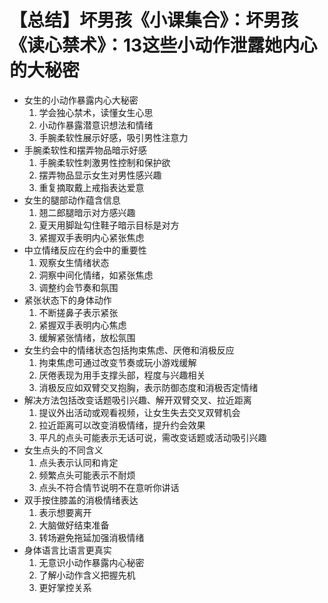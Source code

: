 # 【总结】坏男孩《小课集合》：坏男孩《读心禁术》：13这些小动作泄露她内心的大秘密

-   女生的小动作暴露内心大秘密
    1.  学会独心禁术，读懂女生心思
    2.  小动作暴露潜意识想法和情绪
    3.  手腕柔软性展示好感，吸引男性注意力
-   手腕柔软性和摆弄物品暗示好感
    1.  手腕柔软性刺激男性控制和保护欲
    2.  摆弄物品显示女生对男性感兴趣
    3.  重复摘取戴上戒指表达爱意
-   女生的腿部动作蕴含信息
    1.  翘二郎腿暗示对方感兴趣
    2.  夏天用脚趾勾住鞋子暗示目标是对方
    3.  紧握双手表明内心紧张焦虑
-   中立情绪反应在约会中的重要性
    1.  观察女生情绪状态
    2.  洞察中间化情绪，如紧张焦虑
    3.  调整约会节奏和氛围
-   紧张状态下的身体动作
    1.  不断搓鼻子表示紧张
    2.  紧握双手表明内心焦虑
    3.  缓解紧张情绪，放松氛围
-   女生约会中的情绪状态包括拘束焦虑、厌倦和消极反应
    1.  拘束焦虑可通过改变节奏或玩小游戏缓解
    2.  厌倦表现为用手支撑头部，程度与兴趣相关
    3.  消极反应如双臂交叉抱胸，表示防御态度和消极否定情绪
-   解决方法包括改变话题吸引兴趣、解开双臂交叉、拉近距离
    1.  提议外出活动或观看视频，让女生失去交叉双臂机会
    2.  拉近距离可以改变消极情绪，提升约会效果
    3.  平凡的点头可能表示无话可说，需改变话题或活动吸引兴趣
-   女生点头的不同含义
    1.  点头表示认同和肯定
    2.  频繁点头可能表示不耐烦
    3.  点头不符合情节说明不在意听你讲话
-   双手按住膝盖的消极情绪表达
    1.  表示想要离开
    2.  大脑做好结束准备
    3.  转场避免拖延加强消极情绪
-   身体语言比语言更真实
    1.  无意识小动作暴露内心秘密
    2.  了解小动作含义把握先机
    3.  更好掌控关系